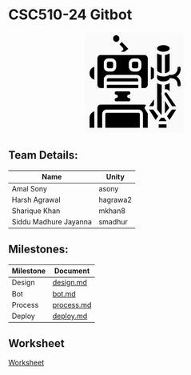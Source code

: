 # CSC510-24 Gitbot

<p align="center">
<img alt="logo" width="200" height="200" src="https://github.com/MJSiddu/GitBot/blob/master/images/logo.png">
</p>

## Team Details:

Name | Unity
------------ | -------------
Amal Sony | asony
Harsh Agrawal | hagrawa2
Sharique Khan | mkhan8
Siddu Madhure Jayanna | smadhur

## Milestones:

Milestone | Document
-------------- | ---------------
Design | [design.md](https://github.com/MJSiddu/GitBot/blob/master/documents/design.md)
Bot | [bot.md](https://github.com/MJSiddu/GitBot/blob/master/documents/bot.md)
Process | [process.md](https://github.com/MJSiddu/GitBot/blob/master/documents/process.md)
Deploy | [deploy.md](https://github.com/MJSiddu/GitBot/blob/master/documents/deploy.md)

## Worksheet
[Worksheet](https://github.com/MJSiddu/GitBot/blob/master/documents/worksheet.md)



  


